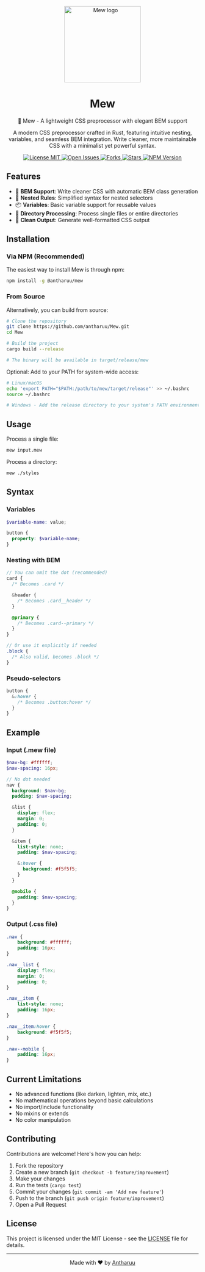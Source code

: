<p align="center">
  <img width="200" src="https://i.postimg.cc/XJZbJQRp/Logo.png" alt="Mew logo">
</p>

<h1 align="center">Mew</h1>

<p align="center">
🎨 Mew - A lightweight CSS preprocessor with elegant BEM support
</p>

<p align="center">
A modern CSS preprocessor crafted in Rust, featuring intuitive nesting, variables, and seamless BEM integration. Write cleaner, more maintainable CSS with a minimalist yet powerful syntax.
</p>

<p align="center">
  <a href="https://github.com/antharuu/Mew/blob/main/LICENSE">
    <img src="https://img.shields.io/github/license/antharuu/Mew" alt="License MIT">
  </a>
  <a href="https://github.com/antharuu/Mew/issues">
    <img src="https://img.shields.io/github/issues/antharuu/Mew" alt="Open Issues">
  </a>
  <a href="https://github.com/antharuu/Mew/network/members">
    <img src="https://img.shields.io/github/forks/antharuu/Mew" alt="Forks">
  </a>
  <a href="https://github.com/antharuu/Mew/stargazers">
    <img src="https://img.shields.io/github/stars/antharuu/Mew" alt="Stars">
  </a>
  <a href="https://www.npmjs.com/package/@antharuu/mew">
    <img src="https://img.shields.io/npm/v/@antharuu/mew" alt="NPM Version">
  </a>
</p>

## Features

- 🎯 **BEM Support**: Write cleaner CSS with automatic BEM class generation
- 🔄 **Nested Rules**: Simplified syntax for nested selectors
- 📦 **Variables**: Basic variable support for reusable values
- 📁 **Directory Processing**: Process single files or entire directories
- 🎨 **Clean Output**: Generate well-formatted CSS output

## Installation

### Via NPM (Recommended)

The easiest way to install Mew is through npm:

```bash
npm install -g @antharuu/mew
```

### From Source

Alternatively, you can build from source:

```bash
# Clone the repository
git clone https://github.com/antharuu/Mew.git
cd Mew

# Build the project
cargo build --release

# The binary will be available in target/release/mew
```

Optional: Add to your PATH for system-wide access:

```bash
# Linux/macOS
echo 'export PATH="$PATH:/path/to/mew/target/release"' >> ~/.bashrc
source ~/.bashrc

# Windows - Add the release directory to your system's PATH environment variable
```

## Usage

Process a single file:

```bash
mew input.mew
```

Process a directory:

```bash
mew ./styles
```

## Syntax

### Variables

```scss
$variable-name: value;

button {
  property: $variable-name;
}
```

### Nesting with BEM

```scss
// You can omit the dot (recommended)
card {
  /* Becomes .card */

  &header {
    /* Becomes .card__header */
  }

  @primary {
    /* Becomes .card--primary */
  }
}

// Or use it explicitly if needed
.block {
  /* Also valid, becomes .block */
}
```

### Pseudo-selectors

```scss
button {
  &:hover {
    /* Becomes .button:hover */
  }
}
```

## Example

### Input (.mew file)

```scss
$nav-bg: #ffffff;
$nav-spacing: 16px;

// No dot needed
nav {
  background: $nav-bg;
  padding: $nav-spacing;

  &list {
    display: flex;
    margin: 0;
    padding: 0;
  }

  &item {
    list-style: none;
    padding: $nav-spacing;

    &:hover {
      background: #f5f5f5;
    }
  }

  @mobile {
    padding: $nav-spacing;
  }
}
```

### Output (.css file)

```css
.nav {
    background: #ffffff;
    padding: 16px;
}

.nav__list {
    display: flex;
    margin: 0;
    padding: 0;
}

.nav__item {
    list-style: none;
    padding: 16px;
}

.nav__item:hover {
    background: #f5f5f5;
}

.nav--mobile {
    padding: 16px;
}
```

## Current Limitations

- No advanced functions (like darken, lighten, mix, etc.)
- No mathematical operations beyond basic calculations
- No import/include functionality
- No mixins or extends
- No color manipulation

## Contributing

Contributions are welcome! Here's how you can help:

1. Fork the repository
2. Create a new branch (`git checkout -b feature/improvement`)
3. Make your changes
4. Run the tests (`cargo test`)
5. Commit your changes (`git commit -am 'Add new feature'`)
6. Push to the branch (`git push origin feature/improvement`)
7. Open a Pull Request

## License

This project is licensed under the MIT License - see the [LICENSE](LICENSE) file for details.

---

<p align="center">
  Made with ❤️ by <a href="https://github.com/antharuu">Antharuu</a>
</p>